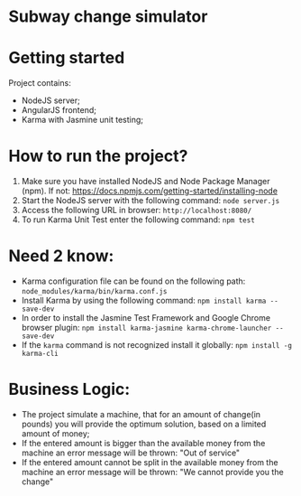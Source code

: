 # Subway change simulator

# Getting started

Project contains:

- NodeJS server;
- AngularJS frontend;
- Karma with Jasmine unit testing;

# How to run the project?

1. Make sure you have installed NodeJS and Node Package Manager (npm). If not: https://docs.npmjs.com/getting-started/installing-node
2. Start the NodeJS server with the following command:
   `node server.js`
3. Access the following URL in browser:
	`http://localhost:8080/`
3. To run Karma Unit Test enter the following command: 
	`npm test`

# Need 2 know:

- Karma configuration file can be found on the following path:
	`node_modules/karma/bin/karma.conf.js`
- Install Karma by using the following command:
        `npm install karma --save-dev`
- In order to install the Jasmine Test Framework and Google Chrome browser plugin:
        `npm install karma-jasmine karma-chrome-launcher --save-dev`
- If the `karma` command is not recognized install it globally:
	`npm install -g karma-cli`


# Business Logic:

- The project simulate a machine, that for an amount of change(in pounds) you will provide the optimum solution, based on a limited amount of money;
- If the entered amount is bigger than the available money from the machine an error message will be thrown: "Out of service"
- If the entered amount cannot be split in the available money from the machine an error message will be thrown: "We cannot provide you the change"
